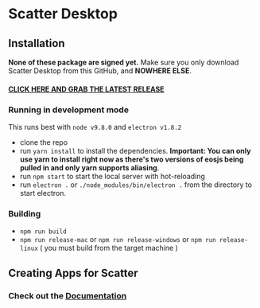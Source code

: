 # Scatter Desktop

## Installation

**None of these package are signed yet.** Make sure you only download 
Scatter Desktop from this GitHub, and **NOWHERE ELSE**.

#### [CLICK HERE AND GRAB THE LATEST RELEASE](https://github.com/GetScatter/ScatterDesktop/releases)

### Running in development mode

This runs best with `node v9.8.0` and `electron v1.8.2`

- clone the repo
- run `yarn install` to install the dependencies. **Important: You can only use yarn to install right now as there's two versions of eosjs being pulled in and only yarn supports aliasing**.
- run `npm start` to start the local server with hot-reloading
- run `electron .` or `./node_modules/bin/electron .` from the directory to start electron.


### Building

- `npm run build`
- `npm run release-mac` or `npm run release-windows` or `npm run release-linux` ( you must build from the target machine )


## Creating Apps for Scatter 
### Check out the [Documentation](https://get-scatter.com/docs/examples-interaction-flow)


